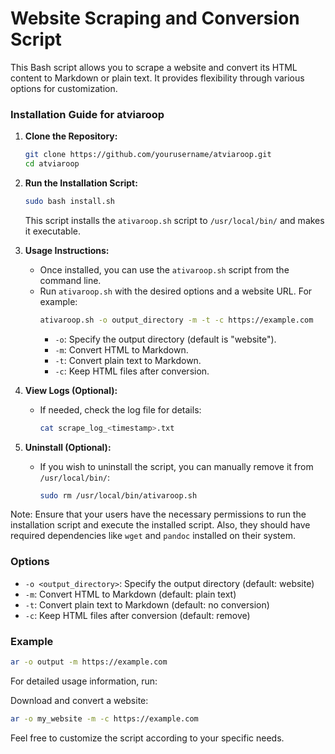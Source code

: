 # Website Scraping and Conversion Script

This Bash script allows you to scrape a website and convert its HTML content to Markdown or plain text. It provides flexibility through various options for customization.


### Installation Guide for atviaroop

1. **Clone the Repository:**
   ```bash
   git clone https://github.com/yourusername/atviaroop.git
   cd atviaroop
   ```

2. **Run the Installation Script:**
   ```bash
   sudo bash install.sh
   ```
   This script installs the `ativaroop.sh` script to `/usr/local/bin/` and makes it executable.

3. **Usage Instructions:**
   - Once installed, you can use the `ativaroop.sh` script from the command line.
   - Run `ativaroop.sh` with the desired options and a website URL. For example:
     ```bash
     ativaroop.sh -o output_directory -m -t -c https://example.com
     ```
     - `-o`: Specify the output directory (default is "website").
     - `-m`: Convert HTML to Markdown.
     - `-t`: Convert plain text to Markdown.
     - `-c`: Keep HTML files after conversion.

4. **View Logs (Optional):**
   - If needed, check the log file for details:
     ```bash
     cat scrape_log_<timestamp>.txt
     ```

5. **Uninstall (Optional):**
   - If you wish to uninstall the script, you can manually remove it from `/usr/local/bin/`:
     ```bash
     sudo rm /usr/local/bin/ativaroop.sh
     ```

Note: Ensure that your users have the necessary permissions to run the installation script and execute the installed script. Also, they should have required dependencies like `wget` and `pandoc` installed on their system.

### Options

- `-o <output_directory>`: Specify the output directory (default: website)
- `-m`: Convert HTML to Markdown (default: plain text)
- `-t`: Convert plain text to Markdown (default: no conversion)
- `-c`: Keep HTML files after conversion (default: remove)

### Example

```bash
ar -o output -m https://example.com
```

For detailed usage information, run:

Download and convert a website:

```bash
ar -o my_website -m -c https://example.com
```

Feel free to customize the script according to your specific needs.
